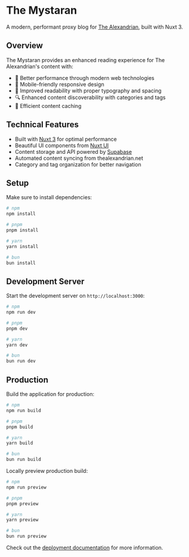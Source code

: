 # The Mystaran

A modern, performant proxy blog for [The Alexandrian](https://thealexandrian.net/), built with Nuxt 3.

## Overview

The Mystaran provides an enhanced reading experience for The Alexandrian's content with:

- 🚀 Better performance through modern web technologies
- 📱 Mobile-friendly responsive design
- 👀 Improved readability with proper typography and spacing
- 🔍 Enhanced content discoverability with categories and tags
- 💾 Efficient content caching

## Technical Features

- Built with [Nuxt 3](https://nuxt.com) for optimal performance
- Beautiful UI components from [Nuxt UI](https://ui.nuxt.com)
- Content storage and API powered by [Supabase](https://supabase.com)
- Automated content syncing from thealexandrian.net
- Category and tag organization for better navigation

## Setup

Make sure to install dependencies:

```bash
# npm
npm install

# pnpm
pnpm install

# yarn
yarn install

# bun
bun install
```

## Development Server

Start the development server on `http://localhost:3000`:

```bash
# npm
npm run dev

# pnpm
pnpm dev

# yarn
yarn dev

# bun
bun run dev
```

## Production

Build the application for production:

```bash
# npm
npm run build

# pnpm
pnpm build

# yarn
yarn build

# bun
bun run build
```

Locally preview production build:

```bash
# npm
npm run preview

# pnpm
pnpm preview

# yarn
yarn preview

# bun
bun run preview
```

Check out the [deployment documentation](https://nuxt.com/docs/getting-started/deployment) for more information.
